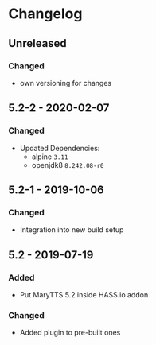 # Changelog

## Unreleased

### Changed
* own versioning for changes


## 5.2-2 - 2020-02-07

### Changed
* Updated Dependencies:
  * alpine `3.11`
  * openjdk8 `8.242.08-r0`


## 5.2-1 - 2019-10-06

### Changed
* Integration into new build setup


## 5.2 - 2019-07-19

### Added
* Put MaryTTS 5.2 inside HASS.io addon

### Changed
* Added plugin to pre-built ones
